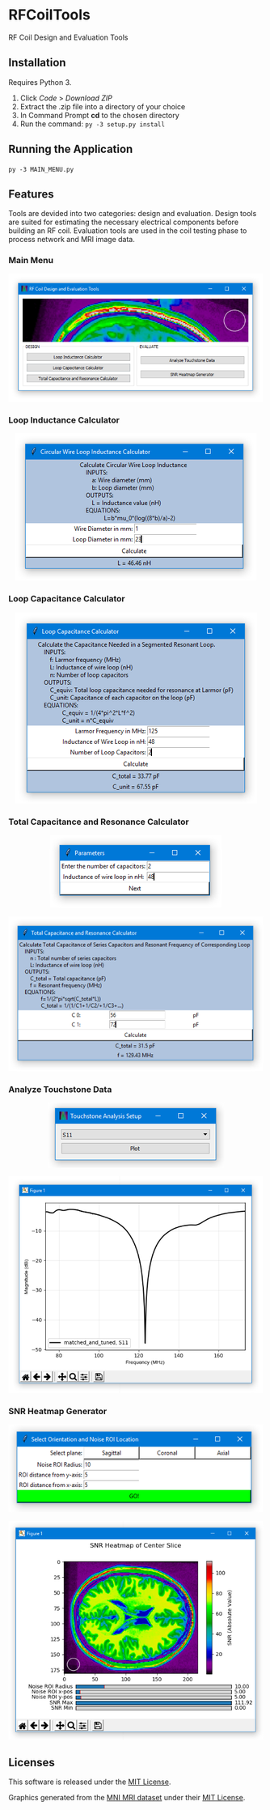 # RFCoilTools
RF Coil Design and Evaluation Tools

## Installation
Requires Python 3.
1. Click *Code* > *Download ZIP*
2. Extract the .zip file into a directory of your choice
3. In Command Prompt **cd** to the chosen directory
4. Run the command:
`py -3 setup.py install`

## Running the Application

`py -3 MAIN_MENU.py`

## Features

Tools are devided into two categories: design and evaluation. Design tools are suited for estimating the necessary electrical components before building an RF coil. Evaluation tools are used in the coil testing phase to process network and MRI image data.

### Main Menu

<p align="center">
  <img src="./screenshots/MainMenuScreenshot2.PNG">
</p>

### Loop Inductance Calculator

<p align="center">
  <img src="./screenshots/InductanceCalc.PNG">
</p>

### Loop Capacitance Calculator

<p align="center">
  <img src="./screenshots/CapCalc.PNG">
</p>

### Total Capacitance and Resonance Calculator

<p align="center">
  <img src="./screenshots/ResCalc1.PNG">
</p>
<p align="center">
  <img src="./screenshots/ResCalc2.PNG">
</p>

### Analyze Touchstone Data

<p align="center">
  <img src="./screenshots/touchstone1.PNG">
</p>
<p align="center">
  <img src="./screenshots/touchstone2.PNG">
</p>

### SNR Heatmap Generator

<p align="center">
  <img src="./screenshots/heatmap1.PNG">
</p>
<p align="center">
  <img src="./screenshots/heatmap2.PNG">
</p>

## Licenses

This software is released under the [MIT License](LICENSE).

Graphics generated from the [MNI MRI dataset](http://nist.mni.mcgill.ca/?p=935) under their [MIT License](https://github.com/WilliamMathieu/RFCoilTools/blob/master/MNI%20Dataset%20License).
